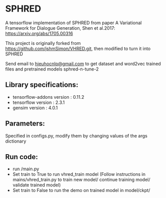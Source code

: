 # SPHRED
A tensorflow implementation of SPHRED from paper A Variational Framework for Dialogue Generation, Shen et al.2017: https://arxiv.org/abs/1705.00316

This project is originally forked from https://github.com/jshmSimon/VHRED.git, then modified to turn it into SPHRED

Send email to hieuhocnlp@gmail.com to get dataset and word2vec trained files and pretrained models sphred-n-tune-2

## Library specifications:
- tensorflow-addons version :   0.11.2
- tensorflow version        :   2.3.1
- gensim version            :   4.0.1

## Parameters:
Specified in configs.py, modify them by changing values of the args dictionary

## Run code:
- run /main.py
- Set train to True to run vhred_train model (Follow instructions in mains/vhred_train.py to train new model/ continue training model/ validate trained model)
- Set train to False to run the demo on trained model in model/ckpt/
